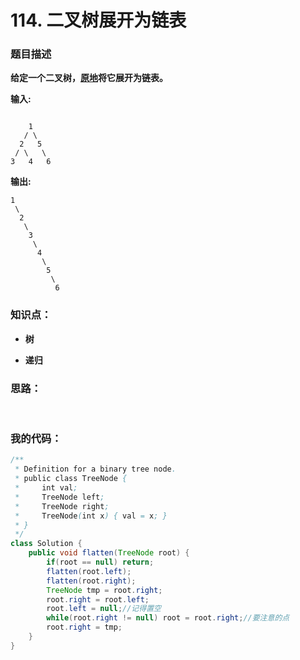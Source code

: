 # 114. 二叉树展开为链表

### 题目描述

  **给定一个二叉树，[原地](https://baike.baidu.com/item/原地算法/8010757)将它展开为链表。** 

**输入:**  

```

    1
   / \
  2   5
 / \   \
3   4   6
```

**输出:** 

```
1
 \
  2
   \
    3
     \
      4
       \
        5
         \
          6
```



### 知识点：

- **树**

- **递归**

  

### 思路：

​	

### 我的代码：

```java
/**
 * Definition for a binary tree node.
 * public class TreeNode {
 *     int val;
 *     TreeNode left;
 *     TreeNode right;
 *     TreeNode(int x) { val = x; }
 * }
 */
class Solution {
    public void flatten(TreeNode root) {
        if(root == null) return;
        flatten(root.left);
        flatten(root.right);
        TreeNode tmp = root.right;
        root.right = root.left;
        root.left = null;//记得置空
        while(root.right != null) root = root.right;//要注意的点
        root.right = tmp;
    }
}

```


